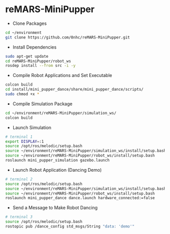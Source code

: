# reMARS-MiniPupper

* Clone Packages

```sh
cd ~/environment
git clone https://github.com/0nhc/reMARS-MiniPupper.git
```

* Install Dependencies

```sh
sudo apt-get update
cd reMARS-MiniPupper/robot_ws
rosdep install --from src -i -y
```

* Compile Robot Applications and Set Executable

```sh
colcon build
cd install/mini_pupper_dance/share/mini_pupper_dance/scripts/
sudo chmod +x *
```

* Compile Simulation Package

```sh
cd ~/environment/reMARS-MiniPupper/simulation_ws/
colcon build
```

* Launch Simulation

```sh
# terminal 1
export DISPLAY=:1
source /opt/ros/melodic/setup.bash
source ~/environment/reMARS-MiniPupper/simulation_ws/install/setup.bash
source ~/environment/reMARS-MiniPupper/robot_ws/install/setup.bash
roslaunch mini_pupper_simulation gazebo.launch
```

* Launch Robot Application (Dancing Demo)

```sh
# terminal 2
source /opt/ros/melodic/setup.bash
source ~/environment/reMARS-MiniPupper/simulation_ws/install/setup.bash
source ~/environment/reMARS-MiniPupper/robot_ws/install/setup.bash
roslaunch mini_pupper_dance dance.launch hardware_connected:=false
```

* Send a Message to Make Robot Dancing

```sh
# terminal 3
source /opt/ros/melodic/setup.bash
rostopic pub /dance_config std_msgs/String "data: 'demo'"     
```

